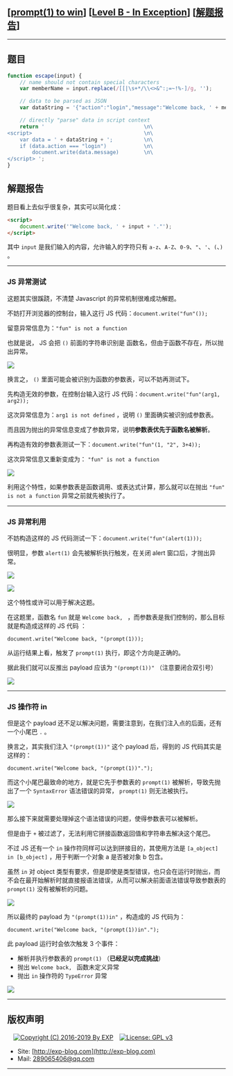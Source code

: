 ## [[prompt(1) to win](http://prompt.ml)] [[Level B - In Exception](http://prompt.ml/11)] [[解题报告](http://exp-blog.com/2019/03/24/pid-3710/)]

------

## 题目

```javascript
function escape(input) {
    // name should not contain special characters
    var memberName = input.replace(/[[|\s+*/\\<>&^:;=~!%-]/g, '');

    // data to be parsed as JSON
    var dataString = '{"action":"login","message":"Welcome back, ' + memberName + '."}';

    // directly "parse" data in script context
    return '                                \n\
<script>                                    \n\
    var data = ' + dataString + ';          \n\
    if (data.action === "login")            \n\
        document.write(data.message)        \n\
</script> ';
}
```

## 解题报告

题目看上去似乎很复杂，其实可以简化成：

```html
<script>
    document.write('"Welcome back, ' + input + '."');
</script>
```

其中 `input` 是我们输入的内容，允许输入的字符只有 `a-z`、`A-Z`、`0-9`、`"`、`'`、`(`、`)` 。


------------

### JS 异常测试

这题其实很蹊跷，不清楚 Javascript 的异常机制很难成功解题。

不妨打开浏览器的控制台，输入这行 JS 代码：`document.write("fun"());`

留意异常信息为：`"fun" is not a function`

也就是说， JS 会把 `()` 前面的字符串识别是 函数名，但由于函数不存在，所以抛出异常。

![](https://github.com/lyy289065406/CTF-Solving-Reports/blob/master/prompt/Level%2011%20-%20In%20Exception/imgs/01.png)

换言之， `()` 里面可能会被识别为函数的参数表，可以不妨再测试下。

先构造无效的参数，在控制台输入这行 JS 代码：`document.write("fun"(arg1, arg2));`

这次异常信息为：`arg1 is not defined` ，说明 `()` 里面确实被识别成参数表。

而且因为抛出的异常信息变成了参数异常，说明**参数表优先于函数名被解析**。

再构造有效的参数表测试一下：`document.write("fun"(1, "2", 3+4));`

这次异常信息又重新变成为： `"fun" is not a function`

![](https://github.com/lyy289065406/CTF-Solving-Reports/blob/master/prompt/Level%2011%20-%20In%20Exception/imgs/02.png)

利用这个特性，如果参数表是函数调用、或表达式计算，那么就可以在抛出 `"fun" is not a function` 异常之前就先被执行了。

------------

### JS 异常利用

不妨构造这样的 JS 代码测试一下：`document.write("fun"(alert(1)));`

很明显，参数 `alert(1)` 会先被解析执行触发，在关闭 alert 窗口后，才抛出异常。

![](https://github.com/lyy289065406/CTF-Solving-Reports/blob/master/prompt/Level%2011%20-%20In%20Exception/imgs/03.png)

![](https://github.com/lyy289065406/CTF-Solving-Reports/blob/master/prompt/Level%2011%20-%20In%20Exception/imgs/04.png)

这个特性或许可以用于解决这题。

在这题里，函数名 `fun` 就是 `Welcome back, ` ，而参数表是我们控制的，那么目标就是构造成这样的 JS 代码 ：

`document.write("Welcome back, "(prompt(1)));`

从运行结果上看，触发了 `prompt(1)` 执行，即这个方向是正确的。

据此我们就可以反推出 payload 应该为 `"(prompt(1))"` （注意要闭合双引号）

![](https://github.com/lyy289065406/CTF-Solving-Reports/blob/master/prompt/Level%2011%20-%20In%20Exception/imgs/05.png)

------------

### JS 操作符 in

但是这个 payload 还不足以解决问题，需要注意到，在我们注入点的后面，还有一个小尾巴 `.` 。

换言之，其实我们注入 `"(prompt(1))"` 这个 payload 后，得到的 JS 代码其实是这样的：

`document.write("Welcome back, "(prompt(1))".");`

而这个小尾巴最致命的地方，就是它先于参数表的 `prompt(1)` 被解析，导致先抛出了一个 `SyntaxError` 语法错误的异常， `prompt(1)` 则无法被执行。

![](https://github.com/lyy289065406/CTF-Solving-Reports/blob/master/prompt/Level%2011%20-%20In%20Exception/imgs/06.png)

那么接下来就需要处理掉这个语法错误的问题，使得参数表可以被解析。

但是由于 `+` 被过滤了，无法利用它拼接函数返回值和字符串去解决这个尾巴。

不过 JS 还有一个 `in` 操作符同样可以达到拼接目的，其使用方法是 `[a_object] in [b_object]` ，用于判断一个对象 a 是否被对象 b 包含。

虽然 `in` 对 object 类型有要求，但是即使是类型错误，也只会在运行时抛出，而不会在最开始解析时就直接报语法错误，从而可以解决前面语法错误导致参数表的 `prompt(1)` 没有被解析的问题。

![](https://github.com/lyy289065406/CTF-Solving-Reports/blob/master/prompt/Level%2011%20-%20In%20Exception/imgs/07.png)

所以最终的 payload 为 `"(prompt(1))in"` ，构造成的 JS 代码为：

`document.write("Welcome back, "(prompt(1))in".");`

此 payload 运行时会依次触发 3 个事件：

- 解析并执行参数表的 `prompt(1)` （**已经足以完成挑战**）
- 抛出 `Welcome back, ` 函数未定义异常
- 抛出 `in` 操作符的 `TypeError` 异常

![](https://github.com/lyy289065406/CTF-Solving-Reports/blob/master/prompt/Level%2011%20-%20In%20Exception/imgs/08.png)

------

## 版权声明

　[![Copyright (C) 2016-2019 By EXP](https://img.shields.io/badge/Copyright%20(C)-2016~2019%20By%20EXP-blue.svg)](http://exp-blog.com)　[![License: GPL v3](https://img.shields.io/badge/License-GPL%20v3-blue.svg)](https://www.gnu.org/licenses/gpl-3.0)
  

- Site: [http://exp-blog.com](http://exp-blog.com) 
- Mail: <a href="mailto:289065406@qq.com?subject=[EXP's Github]%20Your%20Question%20（请写下您的疑问）&amp;body=What%20can%20I%20help%20you?%20（需要我提供什么帮助吗？）">289065406@qq.com</a>


------
